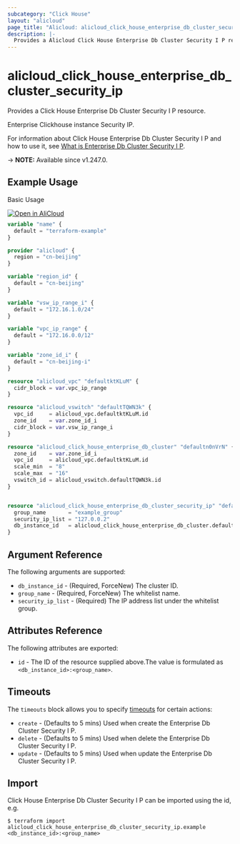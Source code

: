 ```yaml
---
subcategory: "Click House"
layout: "alicloud"
page_title: "Alicloud: alicloud_click_house_enterprise_db_cluster_security_ip"
description: |-
  Provides a Alicloud Click House Enterprise Db Cluster Security I P resource.
---
```


# alicloud_click_house_enterprise_db_cluster_security_ip

Provides a Click House Enterprise Db Cluster Security I P resource.

Enterprise Clickhouse instance Security IP.

For information about Click House Enterprise Db Cluster Security I P and how to use it, see [What is Enterprise Db Cluster Security I P](https://next.api.alibabacloud.com/document/clickhouse/2023-05-22/ModifySecurityIPList).

-> **NOTE:** Available since v1.247.0.

## Example Usage

Basic Usage

<div style="display: block;margin-bottom: 40px;"><div class="oics-button" style="float: right;position: absolute;margin-bottom: 10px;">
  <a href="https://api.aliyun.com/terraform?resource=alicloud_click_house_enterprise_db_cluster_security_ip&exampleId=ab765030-4584-f0ae-faba-0bce420c29c5e29d13d9&activeTab=example&spm=docs.r.click_house_enterprise_db_cluster_security_ip.0.ab76503045&intl_lang=EN_US" target="_blank">
    <img alt="Open in AliCloud" src="https://img.alicdn.com/imgextra/i1/O1CN01hjjqXv1uYUlY56FyX_!!6000000006049-55-tps-254-36.svg" style="max-height: 44px; max-width: 100%;">
  </a>
</div></div>

```terraform
variable "name" {
  default = "terraform-example"
}

provider "alicloud" {
  region = "cn-beijing"
}

variable "region_id" {
  default = "cn-beijing"
}

variable "vsw_ip_range_i" {
  default = "172.16.1.0/24"
}

variable "vpc_ip_range" {
  default = "172.16.0.0/12"
}

variable "zone_id_i" {
  default = "cn-beijing-i"
}

resource "alicloud_vpc" "defaultktKLuM" {
  cidr_block = var.vpc_ip_range
}

resource "alicloud_vswitch" "defaultTQWN3k" {
  vpc_id     = alicloud_vpc.defaultktKLuM.id
  zone_id    = var.zone_id_i
  cidr_block = var.vsw_ip_range_i
}

resource "alicloud_click_house_enterprise_db_cluster" "defaultn0nVrN" {
  zone_id    = var.zone_id_i
  vpc_id     = alicloud_vpc.defaultktKLuM.id
  scale_min  = "8"
  scale_max  = "16"
  vswitch_id = alicloud_vswitch.defaultTQWN3k.id
}


resource "alicloud_click_house_enterprise_db_cluster_security_ip" "default" {
  group_name       = "example_group"
  security_ip_list = "127.0.0.2"
  db_instance_id   = alicloud_click_house_enterprise_db_cluster.defaultn0nVrN.id
}
```

## Argument Reference

The following arguments are supported:
* `db_instance_id` - (Required, ForceNew) The cluster ID.
* `group_name` - (Required, ForceNew) The whitelist name.
* `security_ip_list` - (Required) The IP address list under the whitelist group.

## Attributes Reference

The following attributes are exported:
* `id` - The ID of the resource supplied above.The value is formulated as `<db_instance_id>:<group_name>`.

## Timeouts

The `timeouts` block allows you to specify [timeouts](https://www.terraform.io/docs/configuration-0-11/resources.html#timeouts) for certain actions:
* `create` - (Defaults to 5 mins) Used when create the Enterprise Db Cluster Security I P.
* `delete` - (Defaults to 5 mins) Used when delete the Enterprise Db Cluster Security I P.
* `update` - (Defaults to 5 mins) Used when update the Enterprise Db Cluster Security I P.

## Import

Click House Enterprise Db Cluster Security I P can be imported using the id, e.g.

```shell
$ terraform import alicloud_click_house_enterprise_db_cluster_security_ip.example <db_instance_id>:<group_name>
```